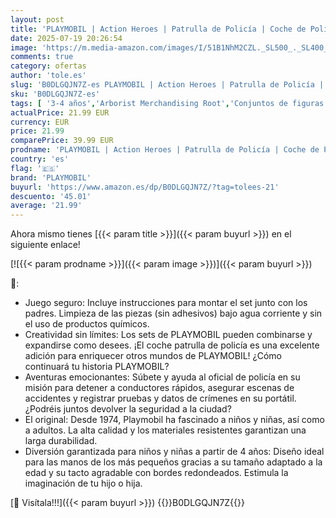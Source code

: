 ```yaml
---
layout: post
title: 'PLAYMOBIL | Action Heroes | Patrulla de Policía | Coche de Policía | Coche de Juguete | Juguete para niños y niñas a Partir de 4 años | 71729'
date: 2025-07-19 20:26:54
image: 'https://m.media-amazon.com/images/I/51B1NhM2CZL._SL500_._SL400_.jpg'
comments: true
category: ofertas
author: 'tole.es'
slug: 'B0DLGQJN7Z-es PLAYMOBIL | Action Heroes | Patrulla de Policía | Coche de...'
sku: 'B0DLGQJN7Z-es'
tags: [ '3-4 años','Arborist Merchandising Root','Conjuntos de figuras de juguete','Juguetes','Juguetes y juegos','Muñecos y figuras','Paid Social - CML Toys','Self Service','Special Features Stores','Top brands in Toys','b6d17eda-2c26-45ed-a098-453a9f96e839_0','b6d17eda-2c26-45ed-a098-453a9f96e839_1801','b6d17eda-2c26-45ed-a098-453a9f96e839_3601','b6d17eda-2c26-45ed-a098-453a9f96e839_6301','playmobil','🇪🇸', ]
actualPrice: 21.99 EUR
currency: EUR
price: 21.99
comparePrice: 39.99 EUR
prodname: 'PLAYMOBIL | Action Heroes | Patrulla de Policía | Coche de Policía | Coche de Juguete | Juguete para niños y niñas a Partir de 4 años | 71729'
country: 'es'
flag: '🇪🇸'
brand: 'PLAYMOBIL'
buyurl: 'https://www.amazon.es/dp/B0DLGQJN7Z/?tag=tolees-21'
descuento: '45.01'
average: '21.99'
---
```


Ahora mismo tienes [{{< param title >}}]({{< param buyurl >}}) en el siguiente enlace!

[![{{< param prodname >}}]({{< param image >}})]({{< param buyurl >}})

🔎:

- Juego seguro: Incluye instrucciones para montar el set junto con los padres. Limpieza de las piezas (sin adhesivos) bajo agua corriente y sin el uso de productos químicos.
- Creatividad sin límites: Los sets de PLAYMOBIL pueden combinarse y expandirse como desees. ¡El coche patrulla de policía es una excelente adición para enriquecer otros mundos de PLAYMOBIL! ¿Cómo continuará tu historia PLAYMOBIL?
- Aventuras emocionantes: Súbete y ayuda al oficial de policía en su misión para detener a conductores rápidos, asegurar escenas de accidentes y registrar pruebas y datos de crímenes en su portátil. ¿Podréis juntos devolver la seguridad a la ciudad?
- El original: Desde 1974, Playmobil ha fascinado a niños y niñas, así como a adultos. La alta calidad y los materiales resistentes garantizan una larga durabilidad.
- Diversión garantizada para niños y niñas a partir de 4 años: Diseño ideal para las manos de los más pequeños gracias a su tamaño adaptado a la edad y su tacto agradable con bordes redondeados. Estimula la imaginación de tu hijo o hija.

[🛒 Visítala!!!]({{< param buyurl >}})
{{<world>}}B0DLGQJN7Z{{</world>}}
